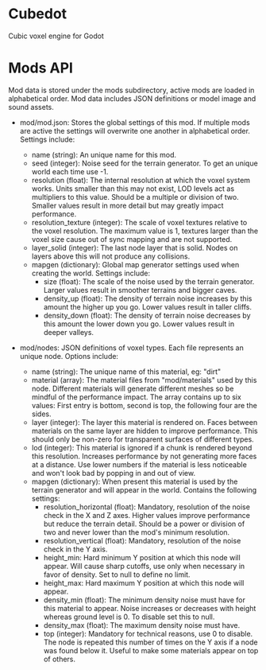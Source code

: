 # Cubedot
Cubic voxel engine for Godot

# Mods API
Mod data is stored under the mods subdirectory, active mods are loaded in alphabetical order. Mod data includes JSON definitions or model image and sound assets.

- mod/mod.json: Stores the global settings of this mod. If multiple mods are active the settings will overwrite one another in alphabetical order. Settings include:
	- name (string): An unique name for this mod.
	- seed (integer): Noise seed for the terrain generator. To get an unique world each time use -1.
	- resolution (float): The internal resolution at which the voxel system works. Units smaller than this may not exist, LOD levels act as multipliers to this value. Should be a multiple or division of two. Smaller values result in more detail but may greatly impact performance.
	- resolution_texture (integer): The scale of voxel textures relative to the voxel resolution. The maximum value is 1, textures larger than the voxel size cause out of sync mapping and are not supported.
	- layer_solid (integer): The last node layer that is solid. Nodes on layers above this will not produce any collisions.
	- mapgen (dictionary): Global map generator settings used when creating the world. Settings include:
		- size (float): The scale of the noise used by the terrain generator. Larger values result in smoother terrains and bigger caves.
		- density_up (float): The density of terrain noise increases by this amount the higher up you go. Lower values result in taller cliffs.
		- density_down (float): The density of terrain noise decreases by this amount the lower down you go. Lower values result in deeper valleys.

- mod/nodes: JSON definitions of voxel types. Each file represents an unique node. Options include:
	- name (string): The unique name of this material, eg: "dirt"
	- material (array): The material files from "mod/materials" used by this node. Different materials will generate different meshes so be mindful of the performance impact. The array contains up to six values: First entry is bottom, second is top, the following four are the sides.
	- layer (integer): The layer this material is rendered on. Faces between materials on the same layer are hidden to improve performance. This should only be non-zero for transparent surfaces of different types.
	- lod (integer): This material is ignored if a chunk is rendered beyond this resolution. Increases performance by not generating more faces at a distance. Use lower numbers if the material is less noticeable and won't look bad by popping in and out of view.
	- mapgen (dictionary): When present this material is used by the terrain generator and will appear in the world. Contains the following settings:
		- resolution_horizontal (float): Mandatory, resolution of the noise check in the X and Z axes. Higher values improve performance but reduce the terrain detail. Should be a power or division of two and never lower than the mod's minimum resolution.
		- resolution_vertical (float): Mandatory, resolution of the noise check in the Y axis.
		- height_min: Hard minimum Y position at which this node will appear. Will cause sharp cutoffs, use only when necessary in favor of density. Set to null to define no limit.
		- height_max: Hard maximum Y position at which this node will appear.
		- density_min (float): The minimum density noise must have for this material to appear. Noise increases or decreases with height whereas ground level is 0. To disable set this to null.
		- density_max (float): The maximum density noise must have.
		- top (integer): Mandatory for technical reasons, use 0 to disable. The node is repeated this number of times on the Y axis if a node was found below it. Useful to make some materials appear on top of others.
